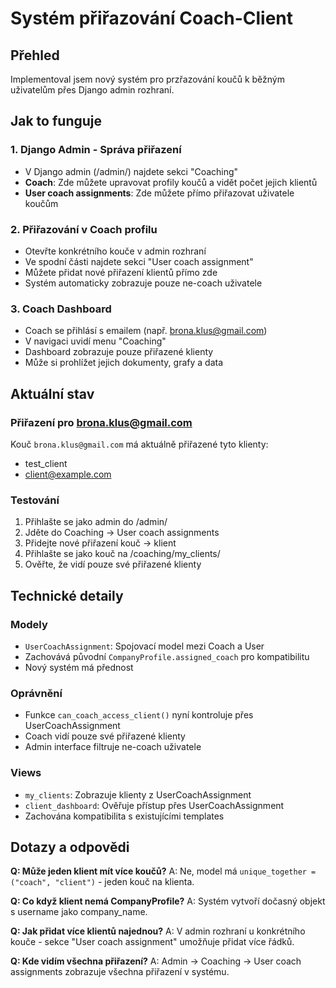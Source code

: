 # Systém přiřazování Coach-Client

## Přehled
Implementoval jsem nový systém pro przřazování koučů k běžným uživatelům přes Django admin rozhraní.

## Jak to funguje

### 1. Django Admin - Správa přiřazení
- V Django admin (/admin/) najdete sekci "Coaching"
- **Coach**: Zde můžete upravovat profily koučů a vidět počet jejich klientů
- **User coach assignments**: Zde můžete přímo přiřazovat uživatele koučům

### 2. Přiřazování v Coach profilu
- Otevřte konkrétního kouče v admin rozhraní
- Ve spodní části najdete sekci "User coach assignment"
- Můžete přidat nové přiřazení klientů přímo zde
- Systém automaticky zobrazuje pouze ne-coach uživatele

### 3. Coach Dashboard
- Coach se přihlásí s emailem (např. brona.klus@gmail.com)
- V navigaci uvidí menu "Coaching"
- Dashboard zobrazuje pouze přiřazené klienty
- Může si prohlížet jejich dokumenty, grafy a data

## Aktuální stav

### Přiřazení pro brona.klus@gmail.com
Kouč `brona.klus@gmail.com` má aktuálně přiřazené tyto klienty:
- test_client
- client@example.com

### Testování
1. Přihlašte se jako admin do /admin/
2. Jděte do Coaching → User coach assignments
3. Přidejte nové přiřazení kouč → klient
4. Přihlašte se jako kouč na /coaching/my_clients/
5. Ověřte, že vidí pouze své přiřazené klienty

## Technické detaily

### Modely
- `UserCoachAssignment`: Spojovací model mezi Coach a User
- Zachovává původní `CompanyProfile.assigned_coach` pro kompatibilitu
- Nový systém má přednost

### Oprávnění
- Funkce `can_coach_access_client()` nyní kontroluje přes UserCoachAssignment
- Coach vidí pouze své přiřazené klienty
- Admin interface filtruje ne-coach uživatele

### Views
- `my_clients`: Zobrazuje klienty z UserCoachAssignment
- `client_dashboard`: Ověřuje přístup přes UserCoachAssignment
- Zachována kompatibilita s existujícími templates

## Dotazy a odpovědi

**Q: Může jeden klient mít více koučů?**
A: Ne, model má `unique_together = ("coach", "client")` - jeden kouč na klienta.

**Q: Co když klient nemá CompanyProfile?**
A: Systém vytvoří dočasný objekt s username jako company_name.

**Q: Jak přidat více klientů najednou?**
A: V admin rozhraní u konkrétního kouče - sekce "User coach assignment" umožňuje přidat více řádků.

**Q: Kde vidím všechna přiřazení?**
A: Admin → Coaching → User coach assignments zobrazuje všechna přiřazení v systému.